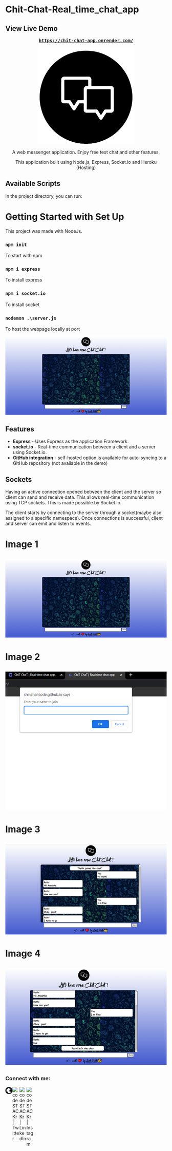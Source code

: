 # Chit-Chat-Real_time_chat_app

## View Live Demo
<pre><center><a href="https://chit-chat-app.onrender.com/"><b>https://chit-chat-app.onrender.com/</b></a></center></pre>

<p align="center">
  <img src="https://github.com/shinchancode/Chit-Chat-Real_time_chat_app/blob/main/js/logo.png" height="300px">
</p>

<p align="center">A web messenger application. Enjoy free text chat and other features.</p>
<p align="center">This application built using Node.js, Express, Socket.io and Heroku (Hosting)</p>

## Available Scripts

In the project directory, you can run:

# Getting Started with Set Up

This project was made with NodeJs.

### `npm init`

To start with npm

### `npm i express`

To install express

### `npm i socket.io`

To install socket

### `nodemon .\server.js`

To host the webpage locally at port

![Screenshot](https://github.com/shinchancode/Chit-Chat-Real_time_chat_app/blob/main/js/1.png)

## Features

- **Express** - Uses Express as the application Framework.
- **socket.io** - Real-time communication between a client and a server using Socket.io.
- **GitHub integration** - self-hosted option is available for auto-syncing to a GitHub repository (not available in the demo)

## Sockets

Having an active connection opened between the client and the server so client can send and receive data. This allows real-time communication using TCP sockets. This is made possible by Socket.io.

The client starts by connecting to the server through a socket(maybe also assigned to a specific namespace). Once connections is successful, client and server can emit and listen to events.

##
# Image 1
##
![Screenshot](https://github.com/shinchancode/Chit-Chat-Real_time_chat_app/blob/main/js/1.png)
##
# Image 2
##
![Screenshot](https://github.com/shinchancode/Chit-Chat-Real_time_chat_app/blob/main/js/2.png)
##
# Image 3
##
![Screenshot](https://github.com/shinchancode/Chit-Chat-Real_time_chat_app/blob/main/js/3.png)
##
# Image 4
##
![Screenshot](https://github.com/shinchancode/Chit-Chat-Real_time_chat_app/blob/main/js/4.png)
##

### Connect with me:

[<img align="left" alt="codeSTACKr.com" width="22px" src="https://raw.githubusercontent.com/iconic/open-iconic/master/svg/globe.svg" />][website]
[<img align="left" alt="codeSTACKr | Twitter" width="22px" src="https://cdn.jsdelivr.net/npm/simple-icons@v3/icons/twitter.svg" />][twitter]
[<img align="left" alt="codeSTACKr | LinkedIn" width="22px" src="https://cdn.jsdelivr.net/npm/simple-icons@v3/icons/linkedin.svg" />][linkedin]
[<img align="left" alt="codeSTACKr | Instagram" width="22px" src="https://cdn.jsdelivr.net/npm/simple-icons@v3/icons/instagram.svg" />][instagram]

<br />

[website]: https://shinchancode.github.io/React-Portfolio/
[twitter]: https://twitter.com/CodeShinchan
[instagram]: https://www.instagram.com/shinchann_code/
[linkedin]: https://www.linkedin.com/in/aarti-rathi-a6031814b/
##
